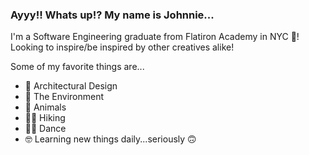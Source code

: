 ### Ayyy!! Whats up!? My name is Johnnie...

I'm a Software Engineering graduate from Flatiron Academy in NYC 🌇!
Looking to inspire/be inspired by other creatives alike!

Some of my favorite things are...
- 🕌 Architectural Design
- 🌳 The Environment
- 🐢 Animals
- 🧗🏻 Hiking
- 🕺🏻 Dance
- 🤓 Learning new things daily...seriously 🙃